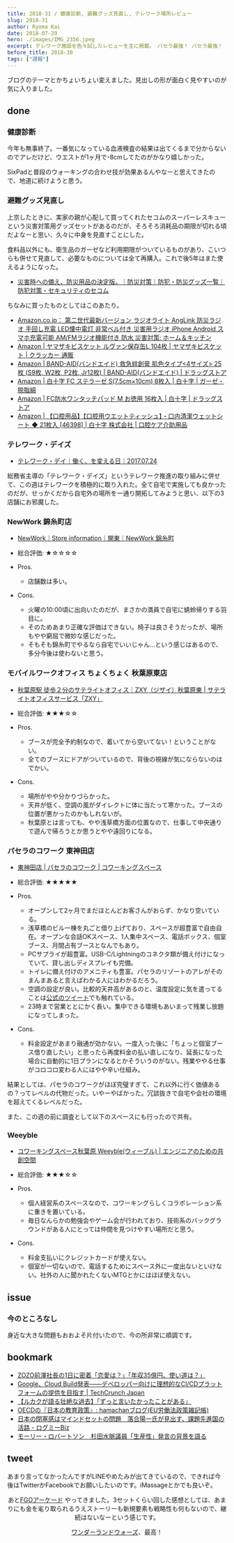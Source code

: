 ```yaml
---
title: 2018-31 / 健康診断, 避難グッズ見直し, テレワーク場所レビュー
slug: 2018-31
author: Ryoma Kai
date: 2018-07-29
hero: ./images/IMG_2356.jpeg
excerpt: テレワーク施設を色々試したレビューを主に掲載。 パセラ最強！ パセラ最強！
before_title: 2018-30
tags: ["週報"]
---
```


ブログのテーマとかちょいちょい変えました。見出しの形が面白く見やすいのが気に入りました。

## done

###  健康診断

今年も無事終了。一番気になっている血液検査の結果は出てくるまで分からないのでアレだけど、ウエストが1ヶ月で-8cmしてたのがかなり嬉しかった。

SixPadと普段のウォーキングの合わせ技が効果あるんやなーと思えてきたので、地道に続けようと思う。

###  避難グッズ見直し

上京したときに、実家の親が心配して買ってくれたセコムのスーパーレスキューという災害対策用グッズセットがあるのだが、そろそろ消耗品の期限が切れる頃だよなーと思い、久々に中身を見直すことにした。

食料品以外にも、衛生品のガーゼなど利用期限がついているものがあり、こいつらも併せて見直して、必要なものについては全て再購入。これで後5年はまた使えるようになった。

- [災害時への備え、防災用品の決定版。｜防災対策｜防犯・防災グッズ一覧｜防犯対策・セキュリティのセコム](https://www.secom.co.jp/homesecurity/goods/rescue.html)

ちなみに買ったものとしてはこのあたり。

- [Amazon.co.jp： 第二世代最新バージョン ラジオライト AngLink 防災ラジオ 手回し充電 LED懐中電灯 非常ベル付き 災害用ラジオ iPhone Android スマホ充電可能 AM/FMラジオ機能付き 防水 災害対策: ホーム＆キッチン](https://www.amazon.co.jp/dp/B01M24AZ3V)
- [Amazon | ヤマザキビスケット ルヴァン保存缶L 104枚 | ヤマザキビスケット | クラッカー 通販](https://www.amazon.co.jp/dp/B01NGYMMPF)
- [Amazon | BAND-AID(バンドエイド) 救急絆創膏 肌色タイプ<4サイズ> 25枚 (S9枚, W2枚, P2枚, Jr12枚) | BAND-AID(バンドエイド) | ドラッグストア](https://www.amazon.co.jp/dp/B000FQNKEM)
- [Amazon | 白十字 FC ステラーゼ S(7.5cm×10cm) 8枚入 | 白十字 | ガーゼ・脱脂綿](https://www.amazon.co.jp/dp/B0012VVDWU)
- [Amazon | FC防水ワンタッチパッド M お徳用 16枚入 | 白十字 | ドラッグストア](https://www.amazon.co.jp/dp/B00KCGZI4K)
- [Amazon | 【口腔用品】【口腔用ウエットティッシュ】・口内清潔ウェットシート ◆ 21枚入 [46398] | 白十字 株式会社 | 口腔ケア介助用品](https://www.amazon.co.jp/dp/B00H7Y0UP2)

###  テレワーク・デイズ

- [テレワーク・デイ｜働く、を変える日｜2017.07.24](http://teleworkgekkan.org/day0724/)

総務省主導の「テレワーク・デイズ」というテレワーク推進の取り組みに併せて、この週はテレワークを積極的に取り入れた。全て自宅で実施しても良かったのだが、せっかくだから自宅外の場所を一通り開拓してみようと思い、以下の3店舗にお邪魔した。

### NewWork 錦糸町店

- [NewWork｜Store information｜関東｜NewWork 錦糸町](https://www.newwork109.com/post/store/483)

- 総合評価: ★☆☆☆☆
- Pros.
  - 店舗数は多い。
- Cons.
  - 火曜の10:00頃に出向いたのだが、まさかの満員で自宅に蜻蛉帰りする羽目に。
  - そのためあまり正確な評価はできない。椅子は良さそうだったが、場所もやや窮屈で微妙な感じだった。
  - そもそも錦糸町でやるなら自宅でいいじゃん...という感じはあるので、多分今後は使わないと思う。

### モバイルワークオフィス ちょくちょく 秋葉原東店

- [秋葉原駅 徒歩２分のサテライトオフィス｜ZXY（ジザイ）秋葉原東 | サテライトオフィスサービス「ZXY」](https://zxy.work/location/akihabara-higashi/)

- 総合評価: ★★★☆☆
- Pros.
  - ブースが完全予約制なので、着いてから空いてない！ということがない。
  - 全てのブースにドアがついているので、背後の視線が気にならないのはでかい。
- Cons.
  - 場所がやや分かりづらかった。
  - 天井が低く、空調の風がダイレクトに体に当たって寒かった。ブースの位置が悪かったのかもしれないが。
  - 秋葉原とは言っても、やや浅草橋方面の位置なので、仕事して中央通りで遊んで帰ろうとか思うとやや遠回りになる。

### パセラのコワーク 東神田店

- [東神田店 | パセラのコワーク | コワーキングスペース](https://www.pasela.co.jp/images/coworking/higashi-kanda/index/main_vs.png)

- 総合評価: ★★★★★
- Pros.
  - オープンして2ヶ月でまだほとんどお客さんがおらず、かなり空いている。
  - 浅草橋のビル一棟を丸ごと借り上げており、スペースが超豊富で自由自在。オープンな会話OKスペース、1人集中スペース、電話ボックス、個室ブース、月間占有ブースとなんでもあり。
  - PCサプライが超豊富。USB-C/Lightningのコネクタ類が備え付けになっていて、貸し出しディスプレイも完備。
  - トイレに備え付けのアメニティも豊富。パセラのリゾートのアレがそのまんまあると言えばわかる人にはわかるだろう。
  - 空調の設定が良い。比較的天井高があるのと、温度設定に気を遣ってることは[公式のツイート](https://twitter.com/pasela_cowork/status/1018456771671871488)でも触れている。
  - 23時まで営業ととにかく長い。集中できる環境もあいまって残業し放題になってしまった。
- Cons.
  - 料金設定があまり融通が効かない。一度入った後に「ちょっと個室ブース借り直したい」と思ったら再度料金の払い直しになり、延長になった場合に自動的に1日プランになるとかそういうのがない。残業ややる仕事がコロコロ変わる人にはやや辛い仕組み。

結果としては、パセラのコワークがほぼ完璧すぎて、これ以外に行く価値あるの？ってレベルの代物だった。いやーやばかった。冗談抜きで自宅や会社の環境を超えてくるレベルだった。

また、この週の前に調査として以下のスペースにも行ったので共有。

### Weeyble

- [コワーキングスペース秋葉原 Weeyble(ウィーブル) | エンジニアのための共創空間](https://weeyble.com/wp-content/uploads/revslider/coworking_slider140/coworking_slider1_1.jpg)

- 総合評価: ★★★☆☆
- Pros.
  - 個人経営系のスペースなので、コワーキングらしくコラボレーション系に重きを置いている。
  - 毎日なんらかの勉強会やゲーム会が行われており、技術系のバックグラウンドがある人にとっては仲間を見つけやすい場所だと思う。
- Cons.
  - 料金支払いにクレジットカードが使えない。
  - 個室が一切ないので、電話するためにスペース外に一度出ないといけない。社外の人に聞かれたくないMTGとかにはほぼ使えない。


issue
----

###  今のところなし

身近な大きな問題もおおよそ片付いたので、今の所非常に順調です。

bookmark
----

- [ZOZO前澤社長の1日に密着「恋愛は？」「年収35億円、使い道は？」](https://withnews.jp/article/f0180724002qq000000000000000W09d10701qq000017476A)
- [Google、Cloud Build発表――デベロッパー向けに理想的なCI/CDプラットフォームの提供を目指す | TechCrunch Japan](https://jp.techcrunch.com/2018/07/25/2018-07-24-google-announces-cloud-build-its-new-continuous-integration-continuous-delivery-platform/)
- [【ルカクが語る壮絶な過去】「ずっと言いたかったことがある」](https://premierleaguepub.jp/?p=4637)
- [OECDの『日本の教育政策』: hamachanブログ(EU労働法政策雑記帳)](http://eulabourlaw.cocolog-nifty.com/blog/2018/07/oecd-ef9c.html)
- [日本の閉塞感はマインドセットの問題　落合陽一氏が見出す、課題先進国の活路 - ログミーBiz](https://logmi.jp/business/articles/300068)
- [モーリー・ロバートソン　杉田水脈議員「生産性」発言の背景を語る](https://miyearnzzlabo.com/archives/51590)

tweet
----

あまり言ってなかったんですがLINEやめたみが出てきているので、できれば今後はTwitterかFacebookでお願いしたいのです。iMassageとかでも良いぞ。

<Tweet tweetLink="https://twitter.com/legnoh/status/1023390827333046272" align="center" />

あと[FGOアーケード](https://arcade.fate-go.jp) やってきました。3セットくらい回した感想としては、あまりにも金を毟り取られるうえストーリーも新規要素も戦略性も何もないので、継続はないなーという感じです。

[ワンダーランドウォーズ](https://wonder.sega.jp)、最高！

<Tweet tweetLink="https://twitter.com/legnoh/status/1022786118868119552" align="center" />
